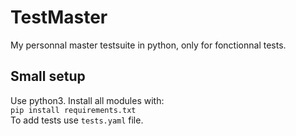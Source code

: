 # TestMaster
My personnal master testsuite in python, only for fonctionnal tests.
## Small setup
Use python3. Install all modules with:  
```pip install requirements.txt```  
To add tests use ```tests.yaml``` file.
